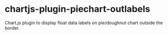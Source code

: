 # chartjs-plugin-piechart-outlabels
Chart.js plugin to display float data labels on pie/doughnut chart outside the border.
